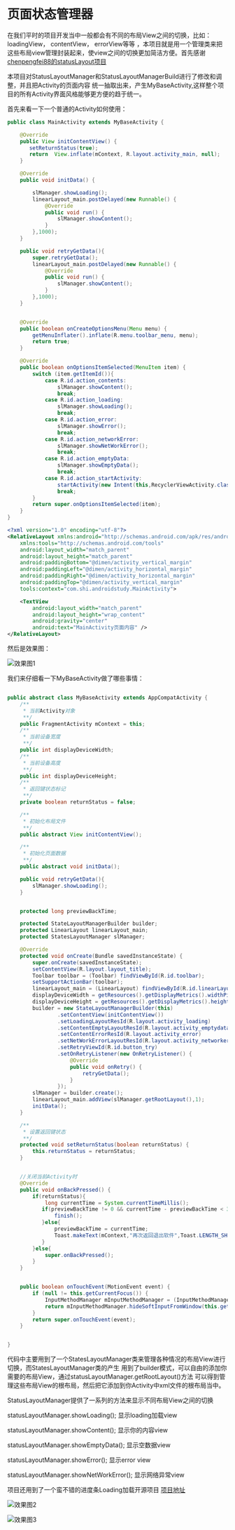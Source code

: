 # 页面状态管理器

在我们平时的项目开发当中一般都会有不同的布局View之间的切换，比如：loadingView， contentView， errorView等等
，本项目就是用一个管理类来把这些布局view管理封装起来，使view之间的切换更加简洁方便。首先感谢
[chenpengfei88的statusLayout项目](https://github.com/chenpengfei88/StatusLayout)

本项目对StatusLayoutManager和StatusLayoutManagerBuild进行了修改和调整，并且把Activity的页面内容
统一抽取出来，产生MyBaseActivity,这样整个项目的所有Activity界面风格能够更方便的趋于统一。

首先来看一下一个普通的Activity如何使用：
```java
public class MainActivity extends MyBaseActivity {

    @Override
    public View initContentView() {
       setReturnStatus(true);
       return  View.inflate(mContext, R.layout.activity_main, null);
    }

    @Override
    public void initData() {

        slManager.showLoading();
        linearLayout_main.postDelayed(new Runnable() {
            @Override
            public void run() {
                slManager.showContent();
            }
        },1000);
    }

    public void retryGetData(){
        super.retryGetData();
        linearLayout_main.postDelayed(new Runnable() {
            @Override
            public void run() {
                slManager.showContent();
            }
        },1000);
    }


    @Override
    public boolean onCreateOptionsMenu(Menu menu) {
        getMenuInflater().inflate(R.menu.toolbar_menu, menu);
        return true;
    }

    @Override
    public boolean onOptionsItemSelected(MenuItem item) {
        switch (item.getItemId()){
            case R.id.action_contents:
                slManager.showContent();
                break;
            case R.id.action_loading:
                slManager.showLoading();
                break;
            case R.id.action_error:
                slManager.showError();
                break;
            case R.id.action_networkError:
                slManager.showNetWorkError();
                break;
            case R.id.action_emptyData:
                slManager.showEmptyData();
                break;
            case R.id.action_startActivity:
                startActivity(new Intent(this,RecyclerViewActivity.class));
                break;
        }
        return super.onOptionsItemSelected(item);
    }
}

```

```xml
<?xml version="1.0" encoding="utf-8"?>
<RelativeLayout xmlns:android="http://schemas.android.com/apk/res/android"
    xmlns:tools="http://schemas.android.com/tools"
    android:layout_width="match_parent"
    android:layout_height="match_parent"
    android:paddingBottom="@dimen/activity_vertical_margin"
    android:paddingLeft="@dimen/activity_horizontal_margin"
    android:paddingRight="@dimen/activity_horizontal_margin"
    android:paddingTop="@dimen/activity_vertical_margin"
    tools:context="com.shi.androidstudy.MainActivity">

    <TextView
        android:layout_width="match_parent"
        android:layout_height="wrap_content"
        android:gravity="center"
        android:text="MainActivity页面内容" />
</RelativeLayout>

```
然后是效果图：

![效果图1](GIF/GIF_01.gif)<br>


我们来仔细看一下MyBaseActivity做了哪些事情：

```java

public abstract class MyBaseActivity extends AppCompatActivity {
    /**
     * 当前Activity对象
     **/
    public FragmentActivity mContext = this;
    /**
     * 当前设备宽度
     **/
    public int displayDeviceWidth;
    /**
     * 当前设备高度
     **/
    public int displayDeviceHeight;
    /**
     * 返回键状态标记
     **/
    private boolean returnStatus = false;

    /**
     * 初始化布局文件
     **/
    public abstract View initContentView();

    /**
     * 初始化页面数据
     **/
    public abstract void initData();

    public void retryGetData(){
        slManager.showLoading();
    }


    protected long previewBackTime;

    protected StateLayoutManagerBuilder builder;
    protected LinearLayout linearLayout_main;
    protected StatesLayoutManager slManager;

    @Override
    protected void onCreate(Bundle savedInstanceState) {
        super.onCreate(savedInstanceState);
        setContentView(R.layout.layout_title);
        Toolbar toolbar = (Toolbar) findViewById(R.id.toolbar);
        setSupportActionBar(toolbar);
        linearLayout_main = (LinearLayout) findViewById(R.id.linearLayout_main);
        displayDeviceWidth = getResources().getDisplayMetrics().widthPixels;
        displayDeviceHeight = getResources().getDisplayMetrics().heightPixels;
        builder = new StateLayoutManagerBuilder(this)
                .setContentView(initContentView())
                .setLoadingLayoutResId(R.layout.activity_loading)
                .setContentEmptyLayoutResId(R.layout.activity_emptydata)
                .setContentErrorResId(R.layout.activity_error)
                .setNetWorkErrorLayoutResId(R.layout.activity_networkerror)
                .setRetryViewId(R.id.button_try)
                .setOnRetryListener(new OnRetryListener() {
                    @Override
                    public void onRetry() {
                        retryGetData();
                    }
                });
        slManager = builder.create();
        linearLayout_main.addView(slManager.getRootLayout(),1);
        initData();
    }

    /**
     * 设置返回键状态
     **/
    protected void setReturnStatus(boolean returnStatus) {
        this.returnStatus = returnStatus;
    }


	//关闭当前Activity时
	@Override
	public void onBackPressed() {
		if(returnStatus){
            long currentTime = System.currentTimeMillis();
           if(previewBackTime != 0 && currentTime - previewBackTime < 300){
               finish();
           }else{
               previewBackTime = currentTime;
               Toast.makeText(mContext,"再次返回退出软件",Toast.LENGTH_SHORT).show();
           }
		}else{
			super.onBackPressed();
		}
	}


    public boolean onTouchEvent(MotionEvent event) {
        if (null != this.getCurrentFocus()) {
            InputMethodManager mInputMethodManager = (InputMethodManager) getSystemService(INPUT_METHOD_SERVICE);
            return mInputMethodManager.hideSoftInputFromWindow(this.getCurrentFocus().getWindowToken(), 0);
        }
        return super.onTouchEvent(event);
    }


}
```
代码中主要用到了一个StatesLayoutManager类来管理各种情况的布局View进行切换，而StatesLayoutManager类的产生
用到了builder模式，可以自由的添加你需要的布局View，通过statusLayoutManager.getRootLayout()方法
可以得到管理这些布局View的根布局，然后把它添加到你Activity中xml文件的根布局当中。

StatusLayoutManager提供了一系列的方法来显示不同布局View之间的切换

statusLayoutManager.showLoading(); 显示loading加载view

statusLayoutManager.showContent(); 显示你的内容view

statusLayoutManager.showEmptyData(); 显示空数据view

statusLayoutManager.showError(); 显示error view

statusLayoutManager.showNetWorkError();  显示网络异常view

项目还用到了一个蛮不错的进度条Loading加载开源项目
[项目地址](https://github.com/81813780/AVLoadingIndicatorView)

![效果图2](GIF/GIF_02.gif)<br>

![效果图3](GIF/GIF_03.gif)<br>

